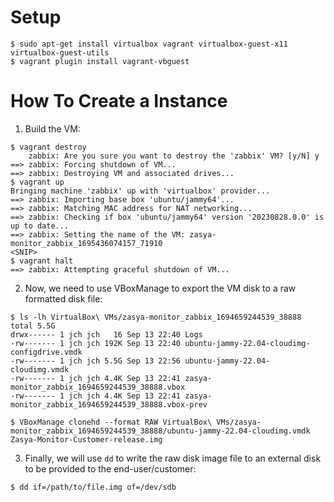 # Setup

```
$ sudo apt-get install virtualbox vagrant virtualbox-guest-x11 virtualbox-guest-utils
$ vagrant plugin install vagrant-vbguest
```

# How To Create a Instance

1. Build the VM:

```
$ vagrant destroy 
    zabbix: Are you sure you want to destroy the 'zabbix' VM? [y/N] y
==> zabbix: Forcing shutdown of VM...
==> zabbix: Destroying VM and associated drives...
$ vagrant up 
Bringing machine 'zabbix' up with 'virtualbox' provider...
==> zabbix: Importing base box 'ubuntu/jammy64'...
==> zabbix: Matching MAC address for NAT networking...
==> zabbix: Checking if box 'ubuntu/jammy64' version '20230828.0.0' is up to date...
==> zabbix: Setting the name of the VM: zasya-monitor_zabbix_1695436074157_71910
<SNIP>
$ vagrant halt
==> zabbix: Attempting graceful shutdown of VM...
```

2. Now, we need to use VBoxManage to export the VM disk to a raw formatted disk file:

```
$ ls -lh VirtualBox\ VMs/zasya-monitor_zabbix_1694659244539_38888
total 5.5G
drwx------ 1 jch jch   16 Sep 13 22:40 Logs
-rw------- 1 jch jch 192K Sep 13 22:40 ubuntu-jammy-22.04-cloudimg-configdrive.vmdk
-rw------- 1 jch jch 5.5G Sep 13 22:56 ubuntu-jammy-22.04-cloudimg.vmdk
-rw------- 1 jch jch 4.4K Sep 13 22:41 zasya-monitor_zabbix_1694659244539_38888.vbox
-rw------- 1 jch jch 4.4K Sep 13 22:41 zasya-monitor_zabbix_1694659244539_38888.vbox-prev

$ VBoxManage clonehd --format RAW VirtualBox\ VMs/zasya-monitor_zabbix_1694659244539_38888/ubuntu-jammy-22.04-cloudimg.vmdk Zasya-Monitor-Customer-release.img
```

3. Finally, we will use `dd` to write the raw disk image file to an external disk to be provided to the end-user/customer:

```
$ dd if=/path/to/file.img of=/dev/sdb
```
